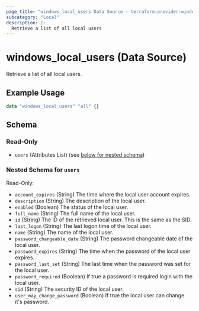 ```yaml
---
page_title: "windows_local_users Data Source - terraform-provider-windows"
subcategory: "Local"
description: |-
  Retrieve a list of all local users
---
```

# windows_local_users (Data Source)

<!-- data-source description generated from schema -->
Retrieve a list of all local users.
<!-- examples generated from example files -->
## Example Usage

```terraform
data "windows_local_users" "all" {}
```

<!-- schema generated by tfplugindocs -->
## Schema

### Read-Only

- `users` (Attributes List) (see [below for nested schema](#nestedatt--users))

<a id="nestedatt--users"></a>
### Nested Schema for `users`

Read-Only:

- `account_expires` (String) The time where the local user account expires.
- `description` (String) The description of the local user.
- `enabled` (Boolean) The status of the local user.
- `full_name` (String) The full name of the local user.
- `id` (String) The ID of the retrieved local user. This is the same as the SID.
- `last_logon` (String) The last logon time of the local user.
- `name` (String) The name of the local user.
- `password_changeable_date` (String) The password changeable date of the local user.
- `password_expires` (String) The time when the password of the local user expires.
- `password_last_set` (String) The last time when the password was set for the local user.
- `password_required` (Boolean) If true a password is required login with the local user.
- `sid` (String) The security ID of the local user.
- `user_may_change_password` (Boolean) If true the local user can change it's password.

